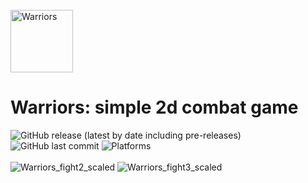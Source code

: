 <br/>
<img height=100px alt="Warriors" src="https://user-images.githubusercontent.com/91681245/163883313-d6a7baa2-4449-4bab-a5a7-987385230e01.svg" />

# Warriors: simple 2d combat game

![GitHub release (latest by date including pre-releases)](https://img.shields.io/github/v/release/PiotrPrzetacki/Warriors?include_prereleases&style=plastic)
![GitHub last commit](https://img.shields.io/github/last-commit/PiotrPrzetacki/Warriors?style=plastic)
![Platforms](https://img.shields.io/static/v1?label=Platform&message=cross-platform&color=blue&style=plastic)
<br/><br/>
![Warriors_fight2_scaled](https://user-images.githubusercontent.com/91681245/163885463-87a6a6ef-02f3-486a-8d71-719622cb755f.png)
![Warriors_fight3_scaled](https://user-images.githubusercontent.com/91681245/163885466-e7e3d3cd-53ec-4092-8e1e-dc63ba3b6a3b.png)
